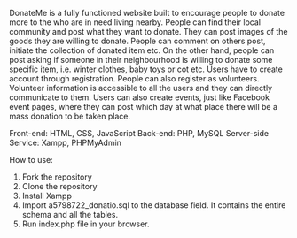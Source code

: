 DonateMe is a fully functioned website built to encourage people to donate more to the who are in need living nearby. People can find their local community and post what they want to donate. They can post images of the goods they are willing to donate. People can comment on others post, initiate the collection of donated item etc. On the other hand, people can post asking if someone in their neighbourhood is willing to donate some specific item, i.e. winter clothes, baby toys or cot etc. Users have to create account through registration. People can also register as volunteers. Volunteer information is accessible to all the users and they can directly communicate to them. Users can also create events, just like Facebook event pages, where they can post which day at what place there will be a mass donation to be taken place. 

Front-end: HTML, CSS, JavaScript
Back-end: PHP, MySQL
Server-side Service: Xampp, PHPMyAdmin

How to use:
1) Fork the repository
2) Clone the repository
3) Install Xampp
4) Import a5798722_donatio.sql to the database field. It contains the entire schema and all the tables.
5) Run index.php file in your browser.

